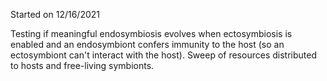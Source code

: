 Started on 12/16/2021

Testing if meaningful endosymbiosis evolves when ectosymbiosis is enabled and an endosymbiont confers immunity to the host (so an ectosymbiont can't interact with the host).
Sweep of resources distributed to hosts and free-living symbionts.